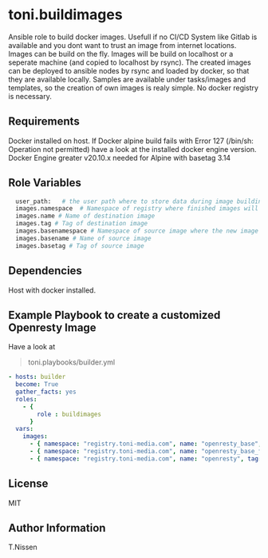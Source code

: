 toni.buildimages
===========

Ansible role to build docker images. Usefull if no CI/CD System like Gitlab is available and you dont want to trust an image from internet locations.
Images can be build on the fly. Images will be build on localhost or a seperate machine (and copied to localhost by rsync). The created images can be deployed to ansible nodes by rsync and loaded by docker, so that they are available locally. Samples are available under tasks/images and templates, so the creation of own images is realy simple. No docker registry is necessary.

Requirements
------------

Docker installed on host. 
If Docker alpine build fails with Error 127 (/bin/sh: Operation not permitted) have a look at the installed docker engine version. Docker Engine greater v20.10.x needed for Alpine with basetag 3.14

Role Variables
--------------

```bash
  user_path:   # the user path where to store data during image building process. 
  images.namespace  # Namespace of registry where finished images will be referenced to
  images.name # Name of destination image
  images.tag # Tag of destination image
  images.basenamespace # Namespace of source image where the new image will be based on. (Namespace found in docker registry (p.e. DockerHub,...)
  images.basename # Name of source image
  images.basetag # Tag of source image
```

Dependencies
------------

Host with docker installed.

Example Playbook to create a customized Openresty Image
----------------------------------------------------
Have a look at 
>toni.playbooks/builder.yml

```yaml
- hosts: builder
  become: True
  gather_facts: yes
  roles:
    - {
        role : buildimages
      }
  vars:
    images:
      - { namespace: "registry.toni-media.com", name: "openresty_base", tag: "1.19.9.1", basenamespace: "", basename: "alpine", basetag: "3.14" }
      - { namespace: "registry.toni-media.com", name: "openresty_base_fat", tag: "1.19.9.1-alpine-fat", basenamespace: "", basename: "openresty_base", basetag: "1.19.9.1" }
      - { namespace: "registry.toni-media.com", name: "openresty", tag: "1.19.9.1-alpine-fat", basenamespace: "", basename: "openresty_base_fat", basetag: "1.19.9.1-alpine-fat" }
```

License
-------

MIT

Author Information
------------------

T.Nissen
